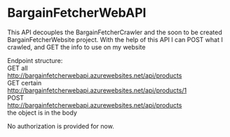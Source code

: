 # BargainFetcherWebAPI

This API decouples the BargainFetcherCrawler and the soon to be created BargainFetcherWebsite project. With the help of this API I can POST what I crawled, and GET the info to use on my website

Endpoint structure:  
GET all  
http://bargainfetcherwebapi.azurewebsites.net/api/products  
GET certain  
http://bargainfetcherwebapi.azurewebsites.net/api/products/1  
POST  
http://bargainfetcherwebapi.azurewebsites.net/api/products  
the object is in the body  

No authorization is provided for now.
